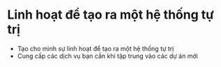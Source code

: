 **Linh hoạt** để tạo ra một **hệ thống tự trị**
====

 * Tạo cho mình sự linh hoạt để tạo ra một hệ thống tự trị
 * Cung cấp các dịch vụ bạn cần khi tập trung vào các dự án mới



